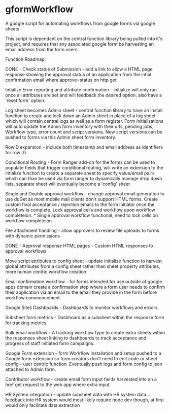 # gformWorkflow
A google script for automating workflows from google forms via google sheets

This script is dependant on the central function library being pulled into it's project, and requires that any associated google form be harvesting an email address from the form users.

Function Roadmap:

DONE - Check status of Submission - add a link to allow a HTML page response showing the approval status of an application from the intial confirmation email where approve=status on http get

Intialize Error reporting and attribute confirmation - initialize will only run once all attributes are set and will feedback the desired option, also have a 'reset form' option.

Log sheet becomes Admin sheet - central function library to have an install function to create and lock down an Admin sheet in place of a log sheet which will contain central logs as well as a form register. Form initialisations will auto update the Admin form inventory with their urls, pending jobs, Workflow type, error count and script versions. New script versions can be pushed to forms via this Admin sheet form inventory. 

RowID expansion - include both timestamp and email address as identifiers for row ID.

Conditional Routing - Form Ranger add-on for the forms can be used to populate fields that trigger conditional routing, will write an extension to the intialize function to create a separate sheet to specify value/email pairs which can than be used via form ranger to dynamically manage drop down lists, separate sheet will eventually become a 'config' sheet

Single and Double approval workflow - change approval email generation to use doGet as most mobile mail clients don't support HTML forms. Create custom final acceptance / rejection emails to the form initiator once the workflow is complete. Lock approval cells and workflow upon workflow completeion. * Single approval workflow functional, need to lock cells on workflow completeion

File attachment handling - allow approvers to review file uploads to forms with dynamic permissions

DONE - Approval response HTML pages - Custom HTML responses to approval workflows

Move script attributes to config sheet - update initialize function to harvest global attributes from a config sheet rather than sheet property attributes, more human centric workflow creation

Email confirmation workflow - for forms intended for use outside of google apps domain create a confirmation step where a form user needs to confirm their application via an email to the email they provide in the form before workflow commencement.

Google Sites Dashboards - Dashboards to monitor workflows and eroors.

Subsheet form metrics - Dasbhoard as a subsheet within the response form for tracking metrics.

Bulk email workflow - A tracking workflow type to create extra sheets within the responses sheet linking to dashboards to track acceptance and progress of staff initiated form campaigns.

Google Form extension - form Workflow installation and setup pushed to a Google form extension so form creators don't need to edit code or sheet config - user centric function. Eventually push logs and form config to json attached to Admin form. 

Contributor workflow - create email form input fields harvested into an a href get request to the web app where extra input

HR System integration - update subsheet data with HR system data... feedback into HR system would most likely require node dev though, at first would only facilitate data extraction

